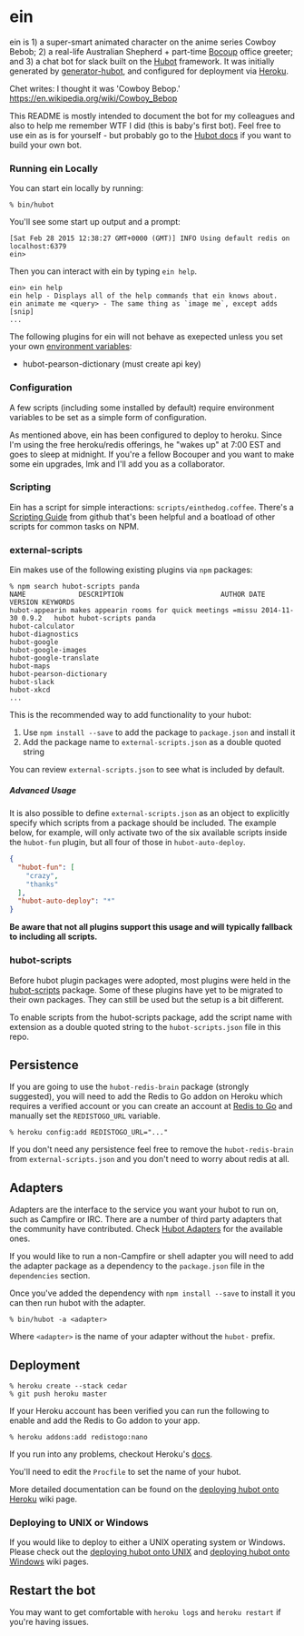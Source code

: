 # ein

ein is 1) a super-smart animated character on the anime series Cowboy Bebob; 2) a real-life Australian Shepherd + part-time [Bocoup](bocoup) office greeter; and 3) a chat bot for slack built on the [Hubot][hubot] framework. It was initially generated by [generator-hubot][generator-hubot], and configured for deployment via [Heroku][heroku].

Chet writes: I thought it was 'Cowboy Bebop.' https://en.wikipedia.org/wiki/Cowboy_Bebop 

This README is mostly intended to document the bot for my colleagues and also to help me remember WTF I did (this is baby's first bot). Feel free to use ein as is for yourself - but probably go to the [Hubot docs](hubotdocs) if you want to build your own bot. 

[bocoup]: http://bocoup.com
[heroku]: http://www.heroku.com
[hubot]: http://hubot.github.com
[generator-hubot]: https://github.com/github/generator-hubot
[hubotdocs]: https://hubot.github.com/docs/

### Running ein Locally

You can start ein locally by running:

    % bin/hubot

You'll see some start up output and a prompt:

    [Sat Feb 28 2015 12:38:27 GMT+0000 (GMT)] INFO Using default redis on localhost:6379
    ein>

Then you can interact with ein by typing `ein help`.

    ein> ein help
    ein help - Displays all of the help commands that ein knows about.
    ein animate me <query> - The same thing as `image me`, except adds [snip]
    ...

The following plugins for ein will not behave as exepected unless you set your own [environment variables](#configuration):

* hubot-pearson-dictionary (must create api key) 

### Configuration

A few scripts (including some installed by default) require environment variables to be set as a simple form of configuration.

As mentioned above, ein has been configured to deploy to heroku. Since I'm using the free heroku/redis offerings, he "wakes up" at 7:00 EST and goes to sleep at midnight. If you're a fellow Bocouper and you want to make some ein upgrades, lmk and I'll add you as a collaborator.


### Scripting

Ein has a script for simple interactions: `scripts/einthedog.coffee`. There's a [Scripting Guide](scripting-docs) from github that's been helpful and a boatload of other scripts for common tasks on NPM.

[scripting-docs]: https://github.com/github/hubot/blob/master/docs/scripting.md

### external-scripts

Ein makes use of the following existing plugins via `npm` packages: 

    % npm search hubot-scripts panda
    NAME             DESCRIPTION                        AUTHOR DATE       VERSION KEYWORDS
    hubot-appearin makes appearin rooms for quick meetings =missu 2014-11-30 0.9.2   hubot hubot-scripts panda
    hubot-calculator
    hubot-diagnostics
    hubot-google
    hubot-google-images
    hubot-google-translate
    hubot-maps
    hubot-pearson-dictionary
    hubot-slack
    hubot-xkcd
    ...

This is the recommended way to add functionality to your hubot:

1. Use `npm install --save` to add the package to `package.json` and install it
2. Add the package name to `external-scripts.json` as a double quoted string

You can review `external-scripts.json` to see what is included by default.

##### Advanced Usage

It is also possible to define `external-scripts.json` as an object to
explicitly specify which scripts from a package should be included. The example
below, for example, will only activate two of the six available scripts inside
the `hubot-fun` plugin, but all four of those in `hubot-auto-deploy`.

```json
{
  "hubot-fun": [
    "crazy",
    "thanks"
  ],
  "hubot-auto-deploy": "*"
}
```

**Be aware that not all plugins support this usage and will typically fallback
to including all scripts.**

[npmjs]: https://www.npmjs.com

### hubot-scripts

Before hubot plugin packages were adopted, most plugins were held in the
[hubot-scripts][hubot-scripts] package. Some of these plugins have yet to be
migrated to their own packages. They can still be used but the setup is a bit
different.

To enable scripts from the hubot-scripts package, add the script name with
extension as a double quoted string to the `hubot-scripts.json` file in this
repo.

[hubot-scripts]: https://github.com/github/hubot-scripts

##  Persistence

If you are going to use the `hubot-redis-brain` package (strongly suggested),
you will need to add the Redis to Go addon on Heroku which requires a verified
account or you can create an account at [Redis to Go][redistogo] and manually
set the `REDISTOGO_URL` variable.

    % heroku config:add REDISTOGO_URL="..."

If you don't need any persistence feel free to remove the `hubot-redis-brain`
from `external-scripts.json` and you don't need to worry about redis at all.

[redistogo]: https://redistogo.com/

## Adapters

Adapters are the interface to the service you want your hubot to run on, such
as Campfire or IRC. There are a number of third party adapters that the
community have contributed. Check [Hubot Adapters][hubot-adapters] for the
available ones.

If you would like to run a non-Campfire or shell adapter you will need to add
the adapter package as a dependency to the `package.json` file in the
`dependencies` section.

Once you've added the dependency with `npm install --save` to install it you
can then run hubot with the adapter.

    % bin/hubot -a <adapter>

Where `<adapter>` is the name of your adapter without the `hubot-` prefix.

[hubot-adapters]: https://github.com/github/hubot/blob/master/docs/adapters.md

## Deployment

    % heroku create --stack cedar
    % git push heroku master

If your Heroku account has been verified you can run the following to enable
and add the Redis to Go addon to your app.

    % heroku addons:add redistogo:nano

If you run into any problems, checkout Heroku's [docs][heroku-node-docs].

You'll need to edit the `Procfile` to set the name of your hubot.

More detailed documentation can be found on the [deploying hubot onto
Heroku][deploy-heroku] wiki page.

### Deploying to UNIX or Windows

If you would like to deploy to either a UNIX operating system or Windows.
Please check out the [deploying hubot onto UNIX][deploy-unix] and [deploying
hubot onto Windows][deploy-windows] wiki pages.

[heroku-node-docs]: http://devcenter.heroku.com/articles/node-js
[deploy-heroku]: https://github.com/github/hubot/blob/master/docs/deploying/heroku.md
[deploy-unix]: https://github.com/github/hubot/blob/master/docs/deploying/unix.md
[deploy-windows]: https://github.com/github/hubot/blob/master/docs/deploying/unix.md

## Restart the bot

You may want to get comfortable with `heroku logs` and `heroku restart` if
you're having issues.
